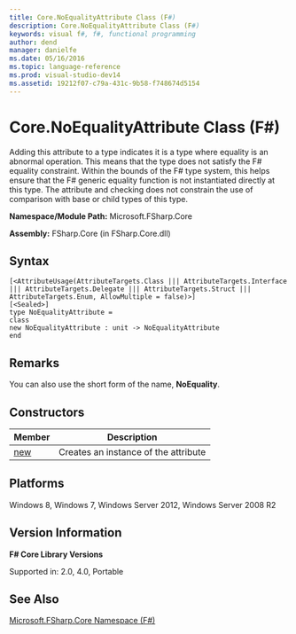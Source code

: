 ```yaml
---
title: Core.NoEqualityAttribute Class (F#)
description: Core.NoEqualityAttribute Class (F#)
keywords: visual f#, f#, functional programming
author: dend
manager: danielfe
ms.date: 05/16/2016
ms.topic: language-reference
ms.prod: visual-studio-dev14
ms.assetid: 19212f07-c79a-431c-9b58-f748674d5154 
---
```


# Core.NoEqualityAttribute Class (F#)

Adding this attribute to a type indicates it is a type where equality is an abnormal operation. This means that the type does not satisfy the F# equality constraint. Within the bounds of the F# type system, this helps ensure that the F# generic equality function is not instantiated directly at this type. The attribute and checking does not constrain the use of comparison with base or child types of this type.

**Namespace/Module Path:** Microsoft.FSharp.Core

**Assembly:** FSharp.Core (in FSharp.Core.dll)


## Syntax

```
[<AttributeUsage(AttributeTargets.Class ||| AttributeTargets.Interface ||| AttributeTargets.Delegate ||| AttributeTargets.Struct ||| AttributeTargets.Enum, AllowMultiple = false)>]
[<Sealed>]
type NoEqualityAttribute =
class
new NoEqualityAttribute : unit -> NoEqualityAttribute
end
```

## Remarks
You can also use the short form of the name, **NoEquality**.


## Constructors


|Member|Description|
|------|-----------|
|[new](https://msdn.microsoft.com/library/72c10252-c40b-4644-b07b-e604f30b9699)|Creates an instance of the attribute|

## Platforms
Windows 8, Windows 7, Windows Server 2012, Windows Server 2008 R2


## Version Information
**F# Core Library Versions**

Supported in: 2.0, 4.0, Portable




## See Also
[Microsoft.FSharp.Core Namespace &#40;F&#35;&#41;](Microsoft.FSharp.Core-Namespace-%5BFSharp%5D.md)

